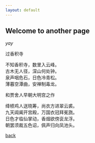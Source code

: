 ```yaml
---
layout: default
---
```


## Welcome to another page

_yay_

过香积寺

不知香积寺，数里入云峰。<br />
古木无人径，深山何处钟。<br />
泉声咽危石，日色冷青松。<br />
薄暮空潭曲，安禅制毒龙。<br />

和贾舍人早朝大明宫之作

绛帻鸡人送晓筹，尚衣方进翠云裘。<br />
九天阊阖开宫殿，万国衣冠拜冕旒。<br />
日色才临仙掌动，香烟欲傍衮龙浮。<br />
朝罢须裁五色诏，佩声归向凤池头。<br />

[back](./)
